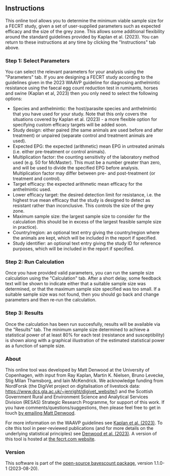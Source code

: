 ## Instructions

This online tool allows you to determine the minimum viable sample size for a FECRT study, given a set of user-supplied parameters such as expected efficacy and the size of the grey zone. This allows some additional flexibility around the standard guidelines provided by Kaplan et al. (2023).  You can return to these instructions at any time by clicking the "Instructions" tab above.


### Step 1:  Select Parameters

You can select the relevant parameters for your analysis using the "Parameters" tab.  If you are designing a FECRT study according to the guidelines given in the 2023 WAAVP guideline for diagnosing anthelmintic resistance using the faecal egg count reduction test in ruminants, horses and swine (Kaplan et al, 2023) then you only need to select the following options:

- Species and anthelmintic:  the host/parasite species and anthelmintic that you have used for your study. Note that this only covers the situations covered by Kaplan et al. (2023) - a more flexible option for specifying custom efficacy targets will be added soon.
- Study design:  either paired (the same animals are used before and after treatment) or unpaired (separate control and treatment animals are used).
- Expected EPG:  the expected (arithmetic) mean EPG in untreated animals (i.e. either pre-treatment or control animals).
- Multiplication factor:  the counting sensitivity of the laboratory method used (e.g. 50 for McMaster). This must be a number greater than zero, and will be used to divide the specified EPG before analysis. Multiplication factor may differ between pre- and post-treatment (or treatment and control).
- Target efficacy:  the expected arithmetic mean efficacy for the anthelmintic used.
- Lower efficacy target:  the desired detection limit for resistance, i.e. the highest true mean efficacy that the study is designed to detect as resistant rather than inconclusive. This controls the size of the grey zone.
- Maximum sample size:  the largest sample size to consider for the calculation (this should be in excess of the largest feasible sample size in practice).
- Country/region:  an optional text entry giving the country/region where the animals are kept, which will be included in the report if specified.
- Study identifier:  an optional text entry giving the study ID for reference purposes, which will be included in the report if specified.


### Step 2:  Run Calculation

Once you have provided valid parameters, you can run the sample size calculation using the "Calculation" tab.  After a short delay, some feedback text will be shown to indicate either that a suitable sample size was determined, or that the maximum sample size specified was too small.  If a suitable sample size was not found, then you should go back and change parameters and then re-run the calculation.


### Step 3:  Results

Once the calculation has been run succesfully, results will be available via the "Results" tab.  The minimum sample size determined to achieve a statistical power of at least 80% for each test (resistance and susceptibility) is shown along with a graphical illustration of the estimated statistical power as a function of sample size.


### About

This online tool was developed by Matt Denwood at the University of Copenhagen, with input from Ray Kaplan, Martin K. Nielsen, Bruno Levecke, Stig Milan Thamsborg, and Iain McKendrick.  We acknowledge funding from NordForsk (the DigiVet project on digitalisation of livestock data:  https://www.dcs.gla.ac.uk/~jenright/digivet_website/) and the Scottish Government Rural and Environment Science and Analytical Services Division (RESAS) Strategic Research Programme, for support of this work.  If you have comments/questions/suggestions, then please feel free to get in touch [by emailing Matt Denwood](md@sund.ku.dk).

For more information on the WAAVP guidelines see [Kaplan et al. (2023)](https://pubmed.ncbi.nlm.nih.gov/37121092/).  To cite this tool in peer-reviewed publications (and for more details on the underlying statistical principles) see [Denwood et al. (2023)](https://pubmed.ncbi.nlm.nih.gov/36621042/).  A version of this tool is hosted at [the fecrt.com website](https://www.fecrt.com).

### Version

This software is part of the [open-source bayescount package](https://github.com/ku-awdc/bayescount), version 1.1.0-1 (2023-08-20).
